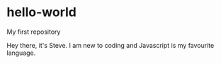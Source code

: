 # hello-world
My first repository

Hey there, it's Steve. I am new to coding and Javascript is my favourite language.
